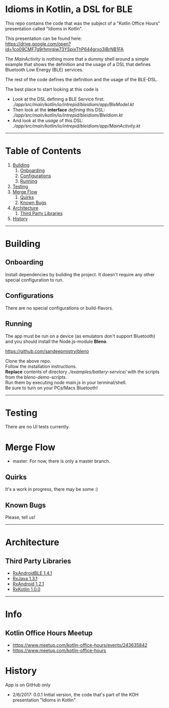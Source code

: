 # Idioms in Kotlin, a DSL for BLE

This repo contains the code that was the subject of a "Kotlin Office Hours" presentation called "Idioms in Kotlin".

This presentation can be found here:  
   https://drive.google.com/open?id=1co09CMF7g9rhmrqiw73YSpixThP644grxo3iBrNB1FA
 
The *MainActivity* is nothing more that a dummy shell around a simple example that shows the definition and the usage
 of a DSL that defines Bluetooth Low Energy (BLE) services.
   
The rest of the code defines the definition and the usage of the BLE-DSL.
   
The best place to start looking at this code is 
- Look at the DSL defining a BLE Service first:   
  *./app/src/main/kotlin/io/intrepid/bleidiom/app/BleModel.kt*  
- Then look at the **interface** *defining* this DSL:  
  *./app/src/main/kotlin/io/intrepid/bleidiom/BleIdiom.kt*   
- And look at the *usage* of this DSL:  
  *./app/src/main/kotlin/io/intrepid/bleidiom/app/MainActivity.kt*
  
___
# Table of Contents

1. [Building](#building)
	1. [Onboarding](#onboarding)
	2. [Configurations](#configurations)
	3. [Running](#running)
2. [Testing](#testing)
3. [Merge Flow](#merge-flow)
	1. [Quirks](#quirks)
	2. [Known Bugs](#known-bugs)
4. [Architecture](#architecture)
	1. [Third Party Libraries](#third-party-libraries)
5. [History](#history)

___

# Building
## Onboarding
Install dependencies by building the project. It doesn't require any other special configuration to run.

## Configurations
There are no special configurations or build-flavors.

## Running
The app must be run on a device (as emulators don't support Bluetooth) and you should install the Node.js-module **Bleno**.

https://github.com/sandeepmistry/bleno 

   Clone the above repo.  
   Follow the installation instructions.   
   **Replace** contents of directory *./examples/battery-service/* with the scripts from the *bleno-demo-scripts*.  
   Run them by executing *node main.js* in your terminal/shell.   
   Be sure to turn on your PCs/Macs Bluetooth!  
  
___

# Testing
There are no UI tests currently.

# Merge Flow
- master: For now, there is only a master branch. 

## Quirks
It's a work in progress, there may be some :)

## Known Bugs
Please, tell us!
___

# Architecture
## Third Party Libraries
- [RxAndroidBLE 1.4.1](https://github.com/Polidea/RxAndroidBle)
- [RxJava 1.3.1](https://github.com/ReactiveX/RxJava)
- [RxAndroid 1.2.1](https://github.com/ReactiveX/RxAndroid)
- [RxKotlin 1.0.0](https://github.com/ReactiveX/RxKotlin)

___

# Info
## Kotlin Office Hours Meetup
- https://www.meetup.com/kotlin-office-hours/events/243635842 
- https://www.meetup.com/kotlin-office-hours

# History
App is on GitHub only
- 2/6/2017: 0.0.1 Initial version, the code that's part of the KOH presentation "Idioms in Kotlin"